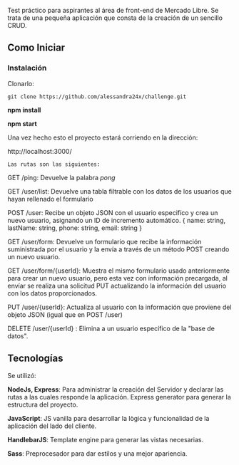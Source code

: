 Test práctico para aspirantes al área de front-end de Mercado Libre. Se trata de una pequeña aplicación que consta de la creación de un sencillo CRUD.

## Como Iniciar

### Instalación

Clonarlo:
```
git clone https://github.com/alessandra24x/challenge.git

```
**npm install**

**npm start**

Una vez hecho esto el proyecto estará corriendo en la dirección:

http://localhost:3000/

```
Las rutas son las siguientes:
```
GET /ping: Devuelve la palabra *pong*

GET /user/list: Devuelve una tabla filtrable con los  datos de los usuarios que hayan rellenado el formulario

POST /user: Recibe un objeto JSON con el usuario especifíco y crea un nuevo usuario, asignando un ID de incremento automático.
{
name: string,
lastName: string,
phone: string,
email: string
}

GET /user/form: Devuelve un formulario que recibe la información suministrada por el usuario y la envía a través de un método POST creando un nuevo usuario.

GET /user/form/{userId}: Muestra el mismo formulario usado anteriormente para crear un nuevo usuario, pero esta vez con información precargada, al envíar se realiza una solicitud PUT actualizando la información del usuario con los datos proporcionados.

PUT /user/{userId}: Actualiza al usuario con la información que proviene del objeto JSON  (igual que en POST /user)

DELETE /user/{userId} : Elimina a un usuario específico de la "base de datos".



## Tecnologías


Se utilizó:

**NodeJs, Express**: Para administrar la creación del Servidor y declarar las rutas a las cuales responde la aplicación. Express generator para generar la estructura del proyecto.

**JavaScript**: JS vanilla para desarrollar la lògica y funcionalidad de la aplicación del lado del cliente.

**HandlebarJS**: Template engine para generar las vistas necesarias.

**Sass**: Preprocesador para dar estilos y una mejor apariencia.

```